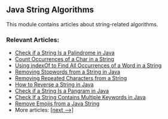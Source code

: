 ## Java String Algorithms

This module contains articles about string-related algorithms.

### Relevant Articles:
- [Check if a String Is a Palindrome in Java](https://www.baeldung.com/java-palindrome)
- [Count Occurrences of a Char in a String](https://www.baeldung.com/java-count-chars)
- [Using indexOf to Find All Occurrences of a Word in a String](https://www.baeldung.com/java-indexof-find-string-occurrences)
- [Removing Stopwords from a String in Java](https://www.baeldung.com/java-string-remove-stopwords)
- [Removing Repeated Characters from a String](https://www.baeldung.com/java-remove-repeated-char)
- [How to Reverse a String in Java](https://www.baeldung.com/java-reverse-string)
- [Check if a String Is a Pangram in Java](https://www.baeldung.com/java-string-pangram)
- [Check If a String Contains Multiple Keywords in Java](https://www.baeldung.com/string-contains-multiple-words)
- [Remove Emojis from a Java String](https://www.baeldung.com/java-string-remove-emojis)
- More articles: [[next -->]](../core-java-string-algorithms-2)
